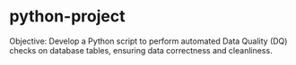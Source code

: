 # python-project

Objective:
Develop a Python script to perform automated Data Quality (DQ) checks on database tables, ensuring data correctness and cleanliness.
